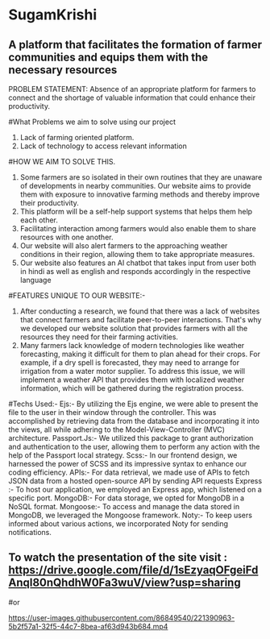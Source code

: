 # SugamKrishi
## A platform that facilitates the formation of farmer communities and equips them with the necessary resources

PROBLEM STATEMENT:
Absence of an appropriate platform for farmers to connect and the shortage of valuable information that could enhance their productivity.

#What Problems we aim to solve using our project
1. Lack of farming oriented platform.
2. Lack of technology to access relevant information

#HOW WE AIM TO SOLVE THIS.
1. Some farmers are so isolated in their own routines that they are unaware of developments in nearby communities. Our website aims to provide them with exposure to innovative farming methods and thereby improve their productivity.
2. This platform will be a self-help support systems that helps them help each other.
3. Facilitating interaction among farmers would also enable them to share resources with one another.
4. Our website will also alert farmers to the approaching weather conditions in their region, allowing them to take appropriate measures.
5. Our website also features an AI chatbot that takes input from user both in hindi as well as english and responds accordingly in the respective language

#FEATURES UNIQUE TO OUR WEBSITE:-
1. After conducting a research, we found that there was a lack of websites that connect farmers and facilitate peer-to-peer interactions. That's why we developed our website solution that provides farmers with all the resources they need for their farming activities.
2. Many farmers lack knowledge of modern technologies like weather forecasting, making it difficult for them to plan ahead for their crops. For example, if a dry spell is forecasted, they may need to arrange for irrigation from a water motor supplier. To address this issue, we will implement a weather API that provides them with localized weather information, which will be gathered during the registration process.


#Techs Used:-
Ejs:-
By utilizing the Ejs engine, we were able to present the file to the user in their window through the controller. This was accomplished by retrieving data from the database and incorporating it into the views, all while adhering to the Model-View-Controller (MVC) architecture.
Passport.Js:-
We utilized this package to grant authorization and authentication to the user, allowing them to perform any action with the help of the Passport local strategy.
Scss:-
In our frontend design, we harnessed the power of SCSS and its impressive syntax to enhance our coding efficiency.
APIs:- 
For data retrieval, we made use of APIs to fetch JSON data from a hosted open-source API by sending API requests
Express :-
To host our application, we employed an Express app, which listened on a specific port.
MongoDB:-
For data storage, we opted for MongoDB in a NoSQL format.
Mongoose:-
To access and manage the data stored in MongoDB, we leveraged the Mongoose framework.
Noty:-
To keep users informed about various actions, we incorporated Noty for sending notifications.
## To watch the presentation of the site visit : https://drive.google.com/file/d/1sEzyaqOFgeiFdAnqI80nQhdhW0Fa3wuV/view?usp=sharing

#or

https://user-images.githubusercontent.com/86849540/221390963-5b2f57a1-32f5-44c7-8bea-af63d943b684.mp4



